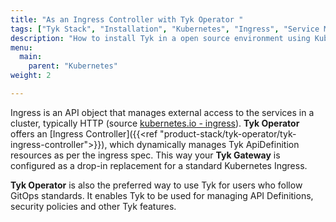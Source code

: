 ```yaml
---
title: "As an Ingress Controller with Tyk Operator "
tags: ["Tyk Stack", "Installation", "Kubernetes", "Ingress", "Service Mesh", "Tyk Operator"]
description: "How to install Tyk in a open source environment using Kubernetes Ingress Controller with the Tyk Operator" 
menu:
  main:
    parent: "Kubernetes"
weight: 2

---
```


Ingress is an API object that manages external access to the services in a cluster, typically HTTP (source [kubernetes.io - ingress](https://kubernetes.io/docs/concepts/services-networking/ingress/)).
**Tyk Operator** offers an [Ingress Controller]({{<ref "product-stack/tyk-operator/tyk-ingress-controller">}}), which dynamically manages Tyk ApiDefinition resources as per the ingress spec. 
This way your **Tyk Gateway** is configured as a drop-in replacement for a standard Kubernetes Ingress. 

**Tyk Operator** is also the preferred way to use Tyk for users who follow GitOps standards. It enables Tyk to be used for managing API Definitions, security policies and other Tyk features.
